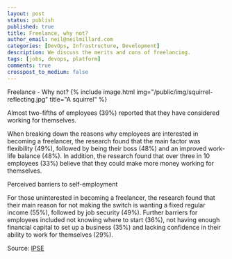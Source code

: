 ```yaml
---
layout: post
status: publish
published: true
title: Freelance, why not?
author_email: neil@neilmillard.com
categories: [DevOps, Infrastructure, Development]
description: We discuss the merits and cons of freelancing.
tags: [jobs, devops, platform]
comments: true
crosspost_to_medium: false
---
```

Freelance - Why not?
{% include image.html
img="/public/img/squirrel-reflecting.jpg"
title="A squirrel" %}

Almost two-fifths of employees (39%) reported that they have considered working for themselves.

When breaking down the reasons why employees are interested in becoming a freelancer, the research found that the main factor was flexibility (49%), followed by being their boss (48%) and an improved work-life balance (48%). In addition, the research found that over three in 10 employees (33%) believe that they could make more money working for themselves.


Perceived barriers to self-employment

For those uninterested in becoming a freelancer, the research found that their main reason for not making the switch is wanting a fixed regular income (55%), followed by job security (49%). Further barriers for employees included not knowing where to start (36%), not having enough financial capital to set up a business (35%) and lacking confidence in their ability to work for themselves (29%).


Source: [IPSE](https://www.ipse.co.uk/resource/making-the-case-for-freelancers-report.html)
